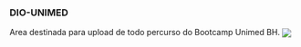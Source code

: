 ### DIO-UNIMED
Area destinada para upload de todo percurso do Bootcamp Unimed BH.
<img
      align="center"
      src="https://user-images.githubusercontent.com/104802303/170157181-0584a5ee-1ea1-4ff8-ac8c-5df4323c5867.png"
      />
     
     

